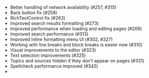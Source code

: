 - Better handling of network availability (#257, #315)
- Back button fix (#258)
- RichTextControl fix (#263)
- Improved search results formatting (#273)
- Improved performance when loading and editing pages (#209)
- Improved search performance (#313)
- Improved inline formatting menu UI (#302, #327)
- Working with line breaks and block breaks is easier now (#310)
- Visual improvements to the editor (#323)
- Text selection improvements (#325)
- Topics and sources hidden if they don't appear on pages (#331)
- Spellcheck performance improved (#342)
- 